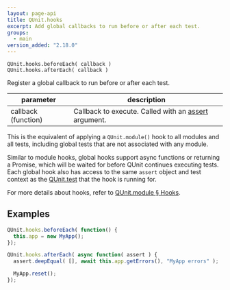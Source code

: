 ```yaml
---
layout: page-api
title: QUnit.hooks
excerpt: Add global callbacks to run before or after each test.
groups:
  - main
version_added: "2.18.0"
---
```


`QUnit.hooks.beforeEach( callback )`<br>
`QUnit.hooks.afterEach( callback )`

Register a global callback to run before or after each test.

| parameter | description |
|-----------|-------------|
| callback (function) | Callback to execute. Called with an [assert](../assert/index.md) argument. |

This is the equivalent of applying a `QUnit.module()` hook to all modules and all tests, including global tests that are not associated with any module.

Similar to module hooks, global hooks support async functions or returning a Promise, which will be waited for before QUnit continues executing tests. Each global hook also has access to the same `assert` object and test context as the [QUnit.test](./test.md) that the hook is running for.

For more details about hooks, refer to [QUnit.module § Hooks](./module.md#hooks).

## Examples

```js
QUnit.hooks.beforeEach( function() {
  this.app = new MyApp();
});

QUnit.hooks.afterEach( async function( assert ) {
  assert.deepEqual( [], await this.app.getErrors(), "MyApp errors" );

  MyApp.reset();
});
```
